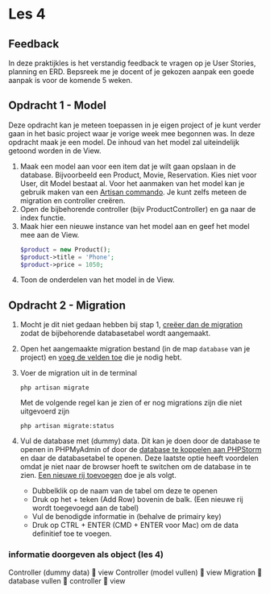 # Les 4

## Feedback

In deze praktijkles is het verstandig feedback te vragen op je User Stories, planning en ERD. Bepsreek me je docent of je gekozen aanpak een goede aanpak is voor de komende 5 weken. 

## Opdracht 1 - Model

Deze opdracht kan je meteen toepassen in je eigen project of je kunt verder gaan in het basic project waar je vorige week mee begonnen was. In deze opdracht maak je een model. De inhoud van het model zal uiteindelijk getoond worden in de View.

1. Maak een model aan voor een item dat je wilt gaan opslaan in de database. Bijvoorbeeld een Product, Movie, Reservation. Kies niet voor User, dit Model bestaat al. Voor het aanmaken van het model kan je gebruik maken van een [Artisan commando](https://laravel.com/docs/10.x/eloquent#generating-model-classes). Je kunt zelfs meteen de migration en controller creëren. 
2. Open de bijbehorende controller (bijv ProductController) en ga naar de index functie. 
3. Maak hier een nieuwe instance van het model aan en geef het model mee aan de View. 
   ```PHP
   $product = new Product();
   $product->title = 'Phone';
   $product->price = 1050;
   ```
5. Toon de onderdelen van het model in de View.


## Opdracht 2 - Migration

1. Mocht je dit niet gedaan hebben bij stap 1, [creëer dan de migration](https://laravel.com/docs/10.x/migrations#generating-migrations) zodat de bijbehorende databasetabel wordt aangemaakt. 
2. Open het aangemaakte migration bestand (in de map `database` van je project) en [voeg de velden toe](https://laravel.com/docs/10.x/migrations#creating-tables) die je nodig hebt.
3. Voer de migration uit in de terminal
   ```
   php artisan migrate
   ```
   Met de volgende regel kan je zien of er nog migrations zijn die niet uitgevoerd zijn
 
   ```
   php artisan migrate:status
   ```
 4. Vul de database met (dummy) data. Dit kan je doen door de database te openen in PHPMyAdmin of door de [database te koppelen aan PHPStorm](https://www.jetbrains.com/help/phpstorm/mariadb.html) en daar de databasetabel te openen. Deze laatste optie heeft voordelen omdat je niet naar de browser hoeft te switchen om de database in te zien. [Een nieuwe rij toevoegen](https://www.jetbrains.com/help/phpstorm/table-editor.html) doe je als volgt. 
    - Dubbelklik op de naam van de tabel om deze te openen
    - Druk op het + teken (Add Row) bovenin de balk. (Een nieuwe rij wordt toegevoegd aan de tabel)
    - Vul de benodigde informatie in (behalve de primairy key)
    - Druk op CTRL + ENTER (CMD + ENTER voor Mac) om de data definitief toe te voegen.


### informatie doorgeven als object (les 4)

Controller (dummy data)  view
Controller (model vullen)  view
Migration  database vullen  controller  view
